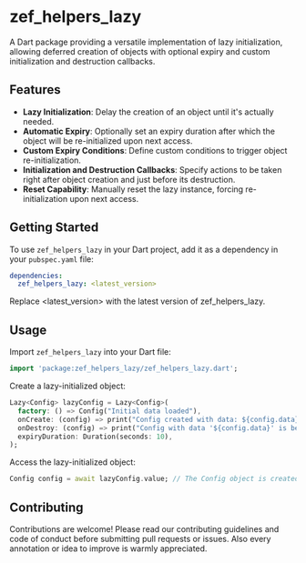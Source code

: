 # zef_helpers_lazy

A Dart package providing a versatile implementation of lazy initialization, allowing deferred creation of objects with optional expiry and custom initialization and destruction callbacks.

## Features

- **Lazy Initialization**: Delay the creation of an object until it's actually needed.
- **Automatic Expiry**: Optionally set an expiry duration after which the object will be re-initialized upon next access.
- **Custom Expiry Conditions**: Define custom conditions to trigger object re-initialization.
- **Initialization and Destruction Callbacks**: Specify actions to be taken right after object creation and just before its destruction.
- **Reset Capability**: Manually reset the lazy instance, forcing re-initialization upon next access.

## Getting Started

To use `zef_helpers_lazy` in your Dart project, add it as a dependency in your `pubspec.yaml` file:

```yaml
dependencies:
  zef_helpers_lazy: <latest_version>
```

Replace <latest_version> with the latest version of zef_helpers_lazy.

## Usage

Import `zef_helpers_lazy` into your Dart file:

```dart
import 'package:zef_helpers_lazy/zef_helpers_lazy.dart';
```

Create a lazy-initialized object:

```dart
Lazy<Config> lazyConfig = Lazy<Config>(
  factory: () => Config("Initial data loaded"),
  onCreate: (config) => print("Config created with data: ${config.data}"),
  onDestroy: (config) => print("Config with data '${config.data}' is being destroyed"),
  expiryDuration: Duration(seconds: 10),
);
```

Access the lazy-initialized object:

```dart
Config config = await lazyConfig.value; // The Config object is created at this point if not already initialized.
```

## Contributing

Contributions are welcome! Please read our contributing guidelines and code of conduct before submitting pull requests or issues. Also every annotation or idea to improve is warmly appreciated.
